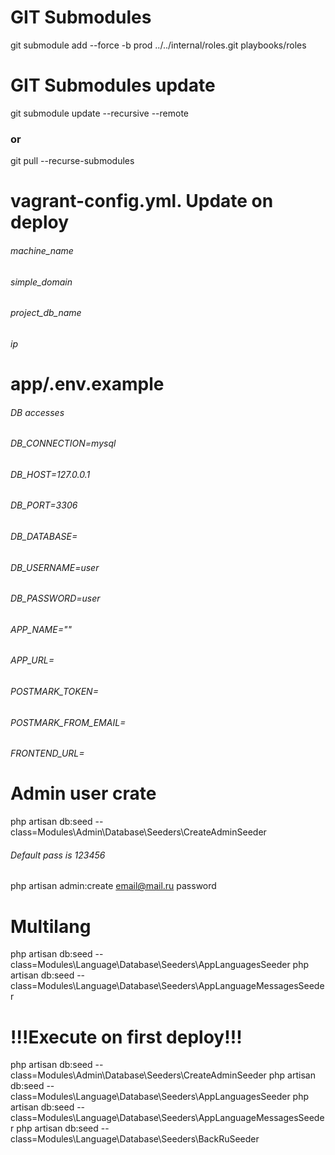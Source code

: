 # GIT Submodules
git submodule add --force -b prod ../../internal/roles.git playbooks/roles
# GIT Submodules update
git submodule update --recursive --remote
### or
git pull --recurse-submodules

# vagrant-config.yml. Update on deploy

###### machine_name
###### simple_domain
###### project_db_name
###### ip

# app/.env.example
###### DB accesses
###### DB_CONNECTION=mysql
###### DB_HOST=127.0.0.1
###### DB_PORT=3306
###### DB_DATABASE=<db in vagrant>
###### DB_USERNAME=user
###### DB_PASSWORD=user
###### APP_NAME="<project title>"
###### APP_URL=<url>

###### POSTMARK_TOKEN=<postmark token>
###### POSTMARK_FROM_EMAIL=<postmark mail to be shown>
###### FRONTEND_URL=<frontend url for mails>

# Admin user crate
php artisan db:seed --class=Modules\\Admin\\Database\\Seeders\\CreateAdminSeeder
###### Default pass is 123456

php artisan admin:create email@mail.ru password

# Multilang
php artisan db:seed --class=Modules\\Language\\Database\\Seeders\\AppLanguagesSeeder
php artisan db:seed --class=Modules\\Language\\Database\\Seeders\\AppLanguageMessagesSeeder


# !!!Execute on first deploy!!!
php artisan db:seed --class=Modules\\Admin\\Database\\Seeders\\CreateAdminSeeder
php artisan db:seed --class=Modules\\Language\\Database\\Seeders\\AppLanguagesSeeder
php artisan db:seed --class=Modules\\Language\\Database\\Seeders\\AppLanguageMessagesSeeder
php artisan db:seed --class=Modules\\Language\\Database\\Seeders\\BackRuSeeder
